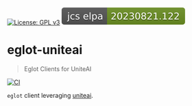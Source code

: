 [![License: GPL v3](https://img.shields.io/badge/License-GPL%20v3-blue.svg)](https://www.gnu.org/licenses/gpl-3.0)
[![JCS-ELPA](https://raw.githubusercontent.com/jcs-emacs/badges/master/elpa/v/lsp-uniteai.svg)](https://jcs-emacs.github.io/jcs-elpa/#/lsp-uniteai)

# eglot-uniteai
> Eglot Clients for UniteAI

[![CI](https://github.com/emacs-openai/eglot-uniteai/actions/workflows/test.yml/badge.svg)](https://github.com/emacs-openai/eglot-uniteai/actions/workflows/test.yml)

`eglot` client leveraging [uniteai](https://github.com/freckletonj/uniteai).
